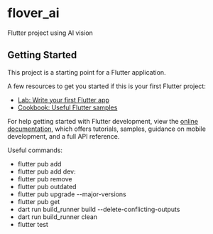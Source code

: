 # flover_ai

Flutter project using AI vision

## Getting Started

This project is a starting point for a Flutter application.

A few resources to get you started if this is your first Flutter project:

- [Lab: Write your first Flutter app](https://docs.flutter.dev/get-started/codelab)
- [Cookbook: Useful Flutter samples](https://docs.flutter.dev/cookbook)

For help getting started with Flutter development, view the
[online documentation](https://docs.flutter.dev/), which offers tutorials,
samples, guidance on mobile development, and a full API reference.

Useful commands:

- flutter pub add
- flutter pub add dev:
- flutter pub remove
- flutter pub outdated
- flutter pub upgrade --major-versions
- flutter pub get
- dart run build_runner build --delete-conflicting-outputs
- dart run build_runner clean
- flutter test